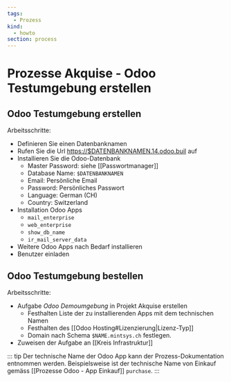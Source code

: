 ```yaml
---
tags:
  - Prozess
kind:
  - howto
section: process
---
```

# Prozesse Akquise - Odoo Testumgebung erstellen

## Odoo Testumgebung erstellen

Arbeitsschritte:
* Definieren Sie einen Datenbanknamen
* Rufen Sie die Url <https://$DATENBANKNAMEN.14.odoo.buil> auf
* Installieren Sie die Odoo-Datenbank
	* Master Password: siehe [[Passwortmanager]]
	* Database Name: `$DATENBANKNAMEN`
	* Email: Persönliche Email
	* Password: Persönliches Passwort
	* Language: German (CH)
	* Country: Switzerland
* Installation Odoo Apps
	* `mail_enterprise`
	* `web_enterprise`
	* `show_db_name`
	* `ir_mail_server_data`
* Weitere Odoo Apps nach Bedarf installieren
* Benutzer einladen

## Odoo Testumgebung bestellen

Arbeitsschritte:
* Aufgabe *Odoo Demoumgebung* in Projekt Akquise erstellen
	* Festhalten Liste der zu installierenden Apps mit dem technischen Namen
	* Festhalten des [[Odoo Hosting#Lizenzierung|Lizenz-Typ]]
	* Domain nach Schema `$NAME.mintsys.ch` festlegen.
* Zuweisen der Aufgabe an [[Kreis Infrastruktur]]

::: tip
Der technische Name der Odoo App kann der Prozess-Dokumentation entnommen werden. Beispielsweise ist der technische Name von Einkauf gemäss [[Prozesse Odoo - App Einkauf]] `purchase`.
:::